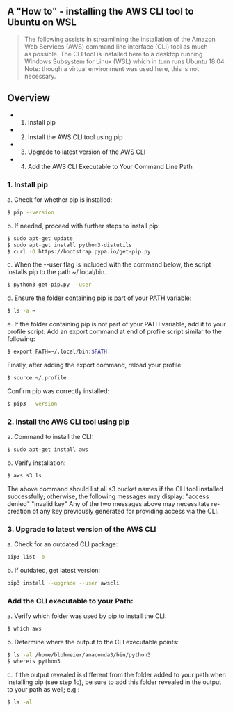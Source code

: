 ## A "How to" - installing the AWS CLI tool to Ubuntu on WSL
> The following assists in streamlining the
> installation of the Amazon Web Services (AWS)
> command line interface (CLI) tool as much  
> as possible. The CLI tool is installed here to
> a desktop running Windows Subsystem for Linux (WSL)
> which in turn runs Ubuntu 18.04.
> Note: though a virtual environment was used here,
> this is not necessary.
## Overview
* 1. Install pip
* 2. Install the AWS CLI tool using pip
* 3. Upgrade to latest version of the AWS CLI
* 4. Add the AWS CLI Executable to Your Command Line Path
### 1. Install pip
a. Check for whether pip is installed:
```sh
$ pip --version
```
b. If needed, proceed with further steps to install pip:
```sh
$ sudo apt-get update
$ sudo apt-get install python3-distutils
$ curl -O https://bootstrap.pypa.io/get-pip.py
```
c. When the --user flag is included with the command below, the script installs pip to the path ~/.local/bin.
```sh
$ python3 get-pip.py --user
```
d. Ensure the folder containing pip is part of your PATH variable:
```sh
$ ls -a ~
```
e. If the folder containing pip is not part of your PATH variable, add it to your profile script:
Add an export command at end of profile script similar to the following:
```sh
$ export PATH=~/.local/bin:$PATH
```
Finally, after adding the export command, reload your profile:
```sh
$ source ~/.profile
```
Confirm pip was correctly installed:
```sh
$ pip3 --version
```
### 2. Install the AWS CLI tool using pip
a. Command to install the CLI:
```sh
$ sudo apt-get install aws
```
b. Verify installation:
```sh
$ aws s3 ls
```
The above command should list all s3 bucket names if the CLI tool installed successfully; otherwise, the following messages may display:
"access denied" 
"invalid key"
Any of the two messages above may necessitate re-creation of any key previously generated for providing access via the CLI.
### 3. Upgrade to latest version of the AWS CLI
a. Check for an outdated CLI package:
```sh
pip3 list -o
```
b. If outdated, get latest version:
```sh
pip3 install --upgrade --user awscli
```
### Add the CLI executable to your Path:
a. Verify which folder was used by pip to install the CLI:
```sh
$ which aws
```
b. Determine where the output to the CLI executable points:
```sh
$ ls -al /home/blohmeier/anaconda3/bin/python3
$ whereis python3
```
c. if the output revealed is different from the folder added to your path when installing pip (see step 1c), be sure to add this folder revealed in the output to your path as well; e.g.:
```sh
$ ls -al
```
